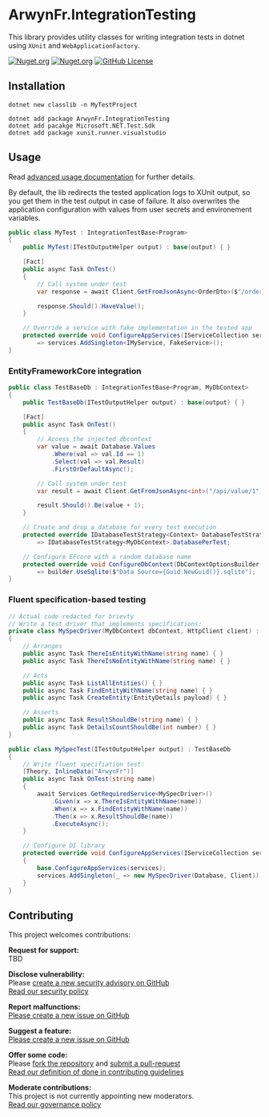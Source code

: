 # ArwynFr.IntegrationTesting

This library provides utility classes for writing integration tests in
dotnet using `XUnit` and `WebApplicationFactory`.

[![Nuget.org](https://img.shields.io/nuget/v/ArwynFr.IntegrationTesting?style=for-the-badge)](https://www.nuget.org/packages/ArwynFr.IntegrationTesting/)
[![Nuget.org](https://img.shields.io/nuget/dt/ArwynFr.IntegrationTesting?style=for-the-badge)](https://www.nuget.org/packages/ArwynFr.IntegrationTesting/)
[![GitHub
License](https://img.shields.io/github/license/ArwynFr/dotnet-integration-testing?style=for-the-badge)](https://github.com/ArwynFr/dotnet-integration-testing#MIT-1-ov-file)

## Installation

```
dotnet new classlib -n MyTestProject
```

```
dotnet add package ArwynFr.IntegrationTesting
dotnet add pacakge Microsoft.NET.Test.Sdk
dotnet add package xunit.runner.visualstudio
```

## Usage

Read [advanced usage
documentation](https://github.com/ArwynFr/dotnet-integration-testing/blob/main/.github/USAGE.md)
for further details.

By default, the lib redirects the tested application logs to XUnit
output, so you get them in the test output in case of failure. It also
overwrites the application configuration with values from user secrets
and environement variables.

```cs
public class MyTest : IntegrationTestBase<Program>
{
    public MyTest(ITestOutputHelper output) : base(output) { }

    [Fact]
    public async Task OnTest()
    {
        // Call system under test
        var response = await Client.GetFromJsonAsync<OrderDto>($"/order");

        response.Should().HaveValue();
    }

    // Override a service with fake implementation in the tested app
    protected override void ConfigureAppServices(IServiceCollection services)
        => services.AddSingleton<IMyService, FakeService>();
}
```

### EntityFrameworkCore integration

```cs
public class TestBaseDb : IntegrationTestBase<Program, MyDbContext>
{
    public TestBaseDb(ITestOutputHelper output) : base(output) { }

    [Fact]
    public async Task OnTest()
    {
        // Access the injected dbcontext
        var value = await Database.Values
            .Where(val => val.Id == 1)
            .Select(val => val.Result)
            .FirstOrDefaultAsync();

        // Call system under test
        var result = await Client.GetFromJsonAsync<int>("/api/value/1");

        result.Should().Be(value + 1);
    }

    // Create and drop a database for every test execution
    protected override IDatabaseTestStrategy<Context> DatabaseTestStrategy
        => IDatabaseTestStrategy<MyDbContext>.DatabasePerTest;

    // Configure EFcore with a random database name
    protected override void ConfigureDbContext(DbContextOptionsBuilder builder)
        => builder.UseSqlite($"Data Source={Guid.NewGuid()}.sqlite");
}
```

### Fluent specification-based testing

```cs
// Actual code redacted for brievty
// Write a test driver that implements specifications:
private class MySpecDriver(MyDbContext dbContext, HttpClient client) : TestDriverBase<SpecDriver>
{
    // Arranges
    public async Task ThereIsEntityWithName(string name) { }
    public async Task ThereIsNoEntityWithName(string name) { }

    // Acts
    public async Task ListAllEntities() { }
    public async Task FindEntityWithName(string name) { }
    public async Task CreateEntity(EntityDetails payload) { }

    // Asserts
    public async Task ResultShouldBe(string name) { }
    public async Task DetailsCountShouldBe(int number) { }
}

public class MySpecTest(ITestOutputHelper output) : TestBaseDb
{
    // Write fluent specifiation test:
    [Theory, InlineData("ArwynFr")]
    public async Task OnTest(string name)
    {
        await Services.GetRequiredService<MySpecDriver>()
            .Given(x => x.ThereIsEntityWithName(name))
            .When(x => x.FindEntityWithName(name))
            .Then(x => x.ResultShouldBe(name))
            .ExecuteAsync();
    }

    // Configure DI library
    protected override void ConfigureAppServices(IServiceCollection services)
    {
        base.ConfigureAppServices(services);
        services.AddSingleton(_ => new MySpecDriver(Database, Client));
    }
}
```

## Contributing

This project welcomes contributions:

**Request for support:**  
TBD

**Disclose vulnerability:**  
Please [create a new security advisory on GitHub](https://github.com/ArwynFr/dotnet-integration-testing/security/advisories)
\
[Read our security policy](https://github.com/ArwynFr/dotnet-integration-testing/blob/main/.github/SECURITY.md)

**Report malfunctions:**  
[Please create a new issue on GitHub](https://github.com/ArwynFr/dotnet-integration-testing/issues/new/choose)

**Suggest a feature:**  
[Please create a new issue on GitHub](https://github.com/ArwynFr/dotnet-integration-testing/issues/new/choose)

**Offer some code:**  
Please [fork the repository](https://github.com/ArwynFr/dotnet-integration-testing/fork)
and [submit a pull-request](https://github.com/ArwynFr/dotnet-integration-testing/compare)
\
[Read our definition of done in contributing guidelines](https://github.com/ArwynFr/dotnet-integration-testing/blob/main/.github/CONTRIBUTING.md)

**Moderate contributions:**  
This project is not currently appointing new moderators.
\
[Read our governance policy](https://github.com/ArwynFr/dotnet-integration-testing/blob/main/.github/GOVERNANCE.md)
